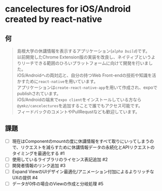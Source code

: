 # cancelectures for iOS/Android created by react-native

## 何

> 島根大学の休講情報を表示するアプリケーション(*`alpha build`*)です。  
以前開発したChrome Extension版の実装を改良し、ネイティブというよりリーチできる範囲のひろいプラットフォームに向けて開発を行いました。  
iOS/Androidへの両対応と、自分の持つWeb Front-endの技術や知識を活かすために`react-native`を用いています。  
アプリケーションは`create-react-native-app`を用いて作成され、expoでpublishされています。  
iOS/Androidの端末で`expo client`をインストールしている方なら`@ymkz/cancelectures`を追加することで誰でもアクセス可能です。  
フィードバックのコメントやPullRequstなども歓迎しています。  


## 課題

- [ ] 現在はComponentのmountの度に休講情報をすべて取りにいってしまうので、リクエストを減らすために休講情報データの永続化とAPIリクエストのタイミングを最適化する #1
- [ ] 使用しているライブラリのライセンス表記追加 #2
- [ ] 開発者情報のリンク追加 #3
- [ ] Expand ViewのUIデザイン最適化/アニメーション付加によるよりリッチなUXの提供 #4
- [ ] データが0件の場合のViewの作成と分岐処理 #5
